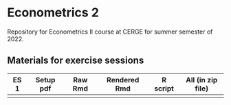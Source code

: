 # Econometrics 2
Repository for Econometrics II course at CERGE for summer semester of 2022.

## Materials for exercise sessions

| ES 1 | Setup pdf | Raw Rmd | Rendered Rmd | R script | All (in zip file) |
|------|-----------|---------|--------------|----------|-------------------|
|      |           |         |              |          |                   |

